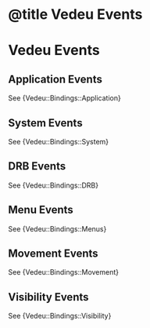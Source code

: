 # @title Vedeu Events
# Vedeu Events

## Application Events

See {Vedeu::Bindings::Application}

## System Events

See {Vedeu::Bindings::System}

## DRB Events

See {Vedeu::Bindings::DRB}

## Menu Events

See {Vedeu::Bindings::Menus}

## Movement Events

See {Vedeu::Bindings::Movement}

## Visibility Events

See {Vedeu::Bindings::Visibility}
